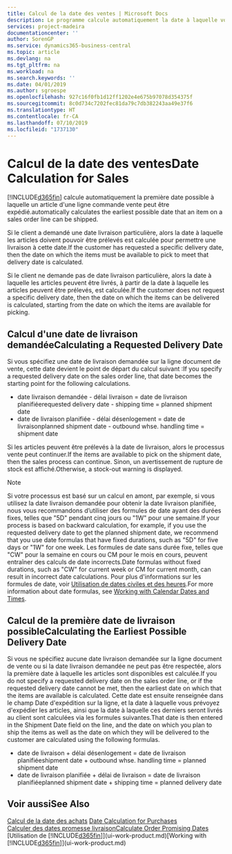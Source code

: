 ```yaml
---
title: Calcul de la date des ventes | Microsoft Docs
description: Le programme calcule automatiquement la date à laquelle vous devez commander un article pour l'avoir en inventaire à une certaine date. Il s'agit de la date à laquelle des articles commandés à une date donnée devraient être disponibles pour le prélèvement.
services: project-madeira
documentationcenter: ''
author: SorenGP
ms.service: dynamics365-business-central
ms.topic: article
ms.devlang: na
ms.tgt_pltfrm: na
ms.workload: na
ms.search.keywords: ''
ms.date: 04/01/2019
ms.author: sgroespe
ms.openlocfilehash: 927c16f0fb1d12ff1202e4e675b97078d354375f
ms.sourcegitcommit: 8c0d734c7202fec81da79c7db382243aa49e37f6
ms.translationtype: HT
ms.contentlocale: fr-CA
ms.lasthandoff: 07/10/2019
ms.locfileid: "1737130"
---
```

# <a name="date-calculation-for-sales"></a><span data-ttu-id="0faac-104">Calcul de la date des ventes</span><span class="sxs-lookup"><span data-stu-id="0faac-104">Date Calculation for Sales</span></span>
[!INCLUDE[d365fin](includes/d365fin_md.md)] <span data-ttu-id="0faac-105">calcule automatiquement la première date possible à laquelle un article d'une ligne commande vente peut être expédié.</span><span class="sxs-lookup"><span data-stu-id="0faac-105">automatically calculates the earliest possible date that an item on a sales order line can be shipped.</span></span>

<span data-ttu-id="0faac-106">Si le client a demandé une date livraison particulière, alors la date à laquelle les articles doivent pouvoir être prélevés est calculée pour permettre une livraison à cette date.</span><span class="sxs-lookup"><span data-stu-id="0faac-106">If the customer has requested a specific delivery date, then the date on which the items must be available to pick to meet that delivery date is calculated.</span></span>

<span data-ttu-id="0faac-107">Si le client ne demande pas de date livraison particulière, alors la date à laquelle les articles peuvent être livrés, à partir de la date à laquelle les articles peuvent être prélevés, est calculée.</span><span class="sxs-lookup"><span data-stu-id="0faac-107">If the customer does not request a specific delivery date, then the date on which the items can be delivered is calculated, starting from the date on which the items are available for picking.</span></span>

## <a name="calculating-a-requested-delivery-date"></a><span data-ttu-id="0faac-108">Calcul d'une date de livraison demandée</span><span class="sxs-lookup"><span data-stu-id="0faac-108">Calculating a Requested Delivery Date</span></span>
<span data-ttu-id="0faac-109">Si vous spécifiez une date de livraison demandée sur la ligne document de vente, cette date devient le point de départ du calcul suivant :</span><span class="sxs-lookup"><span data-stu-id="0faac-109">If you specify a requested delivery date on the sales order line, that date becomes the starting point for the following calculations.</span></span>

- <span data-ttu-id="0faac-110">date livraison demandée - délai livraison = date de livraison planifiée</span><span class="sxs-lookup"><span data-stu-id="0faac-110">requested delivery date - shipping time = planned shipment date</span></span>
- <span data-ttu-id="0faac-111">date de livraison planifiée - délai désenlogement = date de livraison</span><span class="sxs-lookup"><span data-stu-id="0faac-111">planned shipment date - outbound whse. handling time = shipment date</span></span>

<span data-ttu-id="0faac-112">Si les articles peuvent être prélevés à la date de livraison, alors le processus vente peut continuer.</span><span class="sxs-lookup"><span data-stu-id="0faac-112">If the items are available to pick on the shipment date, then the sales process can continue.</span></span> <span data-ttu-id="0faac-113">Sinon, un avertissement de rupture de stock est affiché.</span><span class="sxs-lookup"><span data-stu-id="0faac-113">Otherwise, a stock-out warning is displayed.</span></span>

> [!Note]
> <span data-ttu-id="0faac-114">Si votre processus est basé sur un calcul en amont, par exemple, si vous utilisez la date livraison demandée pour obtenir la date livraison planifiée, nous vous recommandons d’utiliser des formules de date ayant des durées fixes, telles que "5D" pendant cinq jours ou "1W" pour une semaine.</span><span class="sxs-lookup"><span data-stu-id="0faac-114">If your process is based on backward calculation, for example, if you use the requested delivery date to get the planned shipment date, we recommend that you use date formulas that have fixed durations, such as "5D" for five days or "1W" for one week.</span></span> <span data-ttu-id="0faac-115">Les formules de date sans durée fixe, telles que "CW" pour la semaine en cours ou CM pour le mois en cours, peuvent entraîner des calculs de date incorrects.</span><span class="sxs-lookup"><span data-stu-id="0faac-115">Date formulas without fixed durations, such as "CW" for current week or CM for current month, can result in incorrect date calculations.</span></span> <span data-ttu-id="0faac-116">Pour plus d'informations sur les formules de date, voir [Utilisation de dates civiles et des heures](ui-enter-date-ranges.md).</span><span class="sxs-lookup"><span data-stu-id="0faac-116">For more information about date formulas, see [Working with Calendar Dates and Times](ui-enter-date-ranges.md).</span></span>

## <a name="calculating-the-earliest-possible-delivery-date"></a><span data-ttu-id="0faac-117">Calcul de la première date de livraison possible</span><span class="sxs-lookup"><span data-stu-id="0faac-117">Calculating the Earliest Possible Delivery Date</span></span>
<span data-ttu-id="0faac-118">Si vous ne spécifiez aucune date livraison demandée sur la ligne document de vente ou si la date livraison demandée ne peut pas être respectée, alors la première date à laquelle les articles sont disponibles est calculée.</span><span class="sxs-lookup"><span data-stu-id="0faac-118">If you do not specify a requested delivery date on the sales order line, or if the requested delivery date cannot be met, then the earliest date on which that the items are available is calculated.</span></span> <span data-ttu-id="0faac-119">Cette date est ensuite renseignée dans le champ Date d'expédition sur la ligne, et la date à laquelle vous prévoyez d'expédier les articles, ainsi que la date à laquelle ces derniers seront livrés au client sont calculées via les formules suivantes.</span><span class="sxs-lookup"><span data-stu-id="0faac-119">That date is then entered in the Shipment Date field on the line, and the date on which you plan to ship the items as well as the date on which they will be delivered to the customer are calculated using the following formulas.</span></span>

- <span data-ttu-id="0faac-120">date de livraison + délai désenlogement = date de livraison planifiée</span><span class="sxs-lookup"><span data-stu-id="0faac-120">shipment date + outbound whse. handling time = planned shipment date</span></span>
- <span data-ttu-id="0faac-121">date de livraison planifiée + délai de livraison = date de livraison planifiée</span><span class="sxs-lookup"><span data-stu-id="0faac-121">planned shipment date + shipping time = planned delivery date</span></span>


## <a name="see-also"></a><span data-ttu-id="0faac-122">Voir aussi</span><span class="sxs-lookup"><span data-stu-id="0faac-122">See Also</span></span>  
 <span data-ttu-id="0faac-123">[Calcul de la date des achats](purchasing-date-calculation-for-purchases.md) </span><span class="sxs-lookup"><span data-stu-id="0faac-123">[Date Calculation for Purchases](purchasing-date-calculation-for-purchases.md) </span></span>  
 [<span data-ttu-id="0faac-124">Calculer des dates promesse livraison</span><span class="sxs-lookup"><span data-stu-id="0faac-124">Calculate Order Promising Dates</span></span>](sales-how-to-calculate-order-promising-dates.md)  
 <span data-ttu-id="0faac-125">[Utilisation de [!INCLUDE[d365fin](includes/d365fin_md.md)]](ui-work-product.md)</span><span class="sxs-lookup"><span data-stu-id="0faac-125">[Working with [!INCLUDE[d365fin](includes/d365fin_md.md)]](ui-work-product.md)</span></span>
